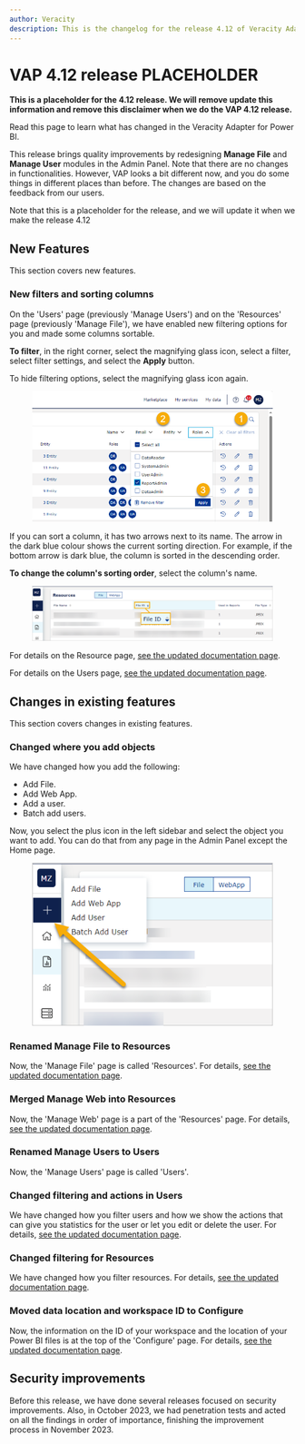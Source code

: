 ```yaml
---
author: Veracity
description: This is the changelog for the release 4.12 of Veracity Adapter for Power BI (VAP).
---
```

# VAP 4.12 release PLACEHOLDER

**This is a placeholder for the 4.12 release. We will remove update this information and remove this disclaimer when we do the VAP 4.12 release.**

Read this page to learn what has changed in the Veracity Adapter for Power BI. 

This release brings quality improvements by redesigning **Manage File** and **Manage User** modules in the Admin Panel. Note that there are no changes in functionalities. However, VAP looks a bit different now, and you do some things in different places than before. The changes are based on the feedback from our users.

Note that this is a placeholder for the release, and we will update it when we make the release 4.12
## New Features
This section covers new features.

### New filters and sorting columns
On the 'Users' page (previously 'Manage Users') and on the 'Resources' page (previously 'Manage File'), we have enabled new filtering options for you and made some columns sortable.

**To filter**, in the right corner, select the magnifying glass icon, select a filter, select filter settings, and select the **Apply** button.

To hide filtering options, select the magnifying glass icon again.

<figure>
	<img src="../admin-tab/assets/users_filter.png"/>
</figure>

If you can sort a column, it has two arrows next to its name. The arrow in the dark blue colour shows the current sorting direction. For example, if the bottom arrow is dark blue, the column is sorted in the descending order. 

**To change the column's sorting order**, select the column's name.

<figure>
	<img src="assets/sort.png"/>
</figure>

For details on the Resource page, [see the updated documentation page](../admin-tab/resource.md).

For details on the Users page, [see the updated documentation page](../admin-tab/users.md).

## Changes in existing features
This section covers changes in existing features.

### Changed where you add objects
We have changed how you add the following:
* Add File.
* Add Web App.
* Add a user.
* Batch add users.

Now, you select the plus icon in the left sidebar and  select the object you want to add. You can do that from any page in the Admin Panel except the Home page.

<figure>
	<img src="assets/add.png"/>
</figure>

### Renamed Manage File to Resources
Now, the 'Manage File' page is called 'Resources'. For details, [see the updated documentation page](../admin-tab/resource.md).

### Merged Manage Web into Resources
Now, the 'Manage Web' page is a part of the 'Resources' page. For details, [see the updated documentation page](../admin-tab/resource.md).

### Renamed Manage Users to Users
Now, the 'Manage Users' page is called 'Users'.

### Changed filtering and actions in Users
We have changed how you filter users and how we show the actions that can give you statistics for the user or let you edit or delete the user. For details, [see the updated documentation page](../admin-tab/users.md).

### Changed filtering for Resources
We have changed how you filter resources. For details, [see the updated documentation page](../admin-tab/resource.md).

### Moved data location and workspace ID to Configure
Now, the information on the ID of your workspace and the location of your Power BI files is at the top of the 'Configure' page. For details, [see the updated documentation page](../admin-tab/configure.md).

## Security improvements
Before this release, we have done several releases focused on security improvements. Also, in October 2023, we had penetration tests and acted on all the findings in order of importance, finishing the improvement process in November 2023.